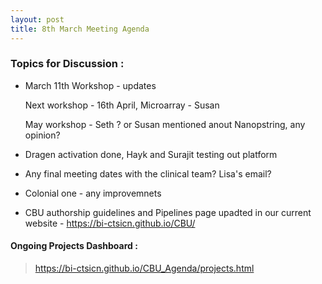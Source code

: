 ```yaml
---
layout: post
title: 8th March Meeting Agenda
---
```

### Topics for Discussion :

* March 11th Workshop - updates

  Next workshop - 16th April, Microarray - Susan
 
  May workshop - Seth ? or Susan mentioned anout Nanopstring, any opinion?

* Dragen activation done, Hayk and Surajit testing out platform

* Any final meeting dates with the clinical team? Lisa's email?

* Colonial one - any improvemnets

* CBU authorship guidelines and Pipelines page upadted in our current website - https://bi-ctsicn.github.io/CBU/


#### Ongoing Projects Dashboard :

> https://bi-ctsicn.github.io/CBU_Agenda/projects.html


